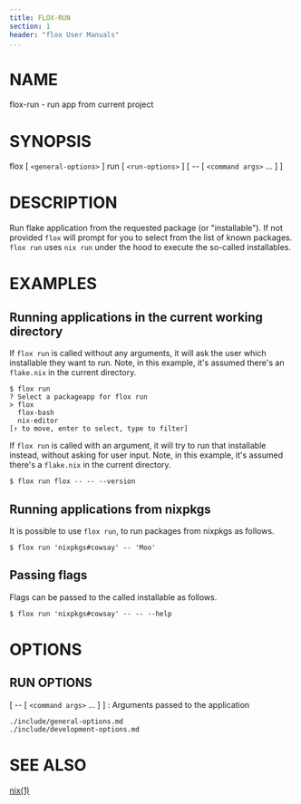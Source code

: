```yaml
---
title: FLOX-RUN
section: 1
header: "flox User Manuals"
...
```



# NAME

flox-run - run app from current project

# SYNOPSIS

flox [ `<general-options>` ] run [ `<run-options>` ] [ -- [ `<command args>` ... ] ]

# DESCRIPTION

Run flake application from the requested package (or "installable").
If not provided `flox` will prompt for you to select from the list of known packages.
`flox run` uses `nix run` under the hood to execute the so-called installables.

# EXAMPLES

## Running applications in the current working directory

If `flox run` is called without any arguments, it will ask the user which installable they want to run.
Note, in this example, it's assumed there's an `flake.nix` in the current directory.

```console
$ flox run
? Select a packageapp for flox run  
> flox
  flox-bash
  nix-editor
[↑ to move, enter to select, type to filter]
```

If `flox run` is called with an argument, it will try to run that installable instead, without asking for user 
input.
Note, in this example, it's assumed there's a `flake.nix` in the current directory.

```
$ flox run flox -- -- --version
```

## Running applications from nixpkgs

It is possible to use `flox run`, to run packages from nixpkgs as follows.

```console
$ flox run 'nixpkgs#cowsay' -- 'Moo'
```

## Passing flags

Flags can be passed to the called installable as follows.

```console
$ flox run 'nixpkgs#cowsay' -- -- --help
```

# OPTIONS

## RUN OPTIONS

[ -- [ `<command args>` ... ] ]
:   Arguments passed to the application

```{.include}
./include/general-options.md
./include/development-options.md
```

# SEE ALSO

[nix(1)](https://nixos.org/manual/nix/stable/command-ref/new-cli/nix.html#installables)
